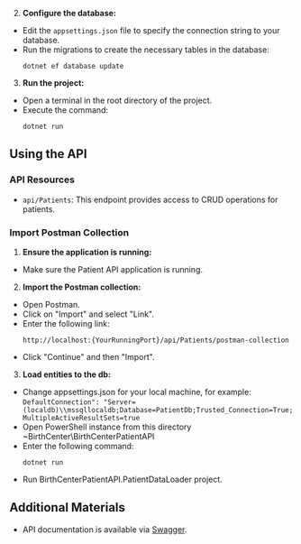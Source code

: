 2. **Configure the database:** 
- Edit the `appsettings.json` file to specify the connection string to your database.
- Run the migrations to create the necessary tables in the database:
  ```
  dotnet ef database update
  ```

3. **Run the project:**
- Open a terminal in the root directory of the project.
- Execute the command:
  ```
  dotnet run
  ```

## Using the API

### API Resources

- `api/Patients`: This endpoint provides access to CRUD operations for patients.

### Import Postman Collection

1. **Ensure the application is running:**
- Make sure the Patient API application is running.

2. **Import the Postman collection:**
- Open Postman.
- Click on "Import" and select "Link".
- Enter the following link:
  ```
  http://localhost:{YourRunningPort}/api/Patients/postman-collection
  ```
- Click "Continue" and then "Import".

3. **Load entities to the db:**
- Change appsettings.json for your local machine, for example:
`DefaultConnection": "Server=(localdb)\\mssqllocaldb;Database=PatientDb;Trusted_Connection=True;MultipleActiveResultSets=true`
- Open PowerShell instance from this directory ~BirthCenter\BirthCenterPatientAPI
- Enter the following command:
  ```
  dotnet run
  ```
- Run BirthCenterPatientAPI.PatientDataLoader project.
## Additional Materials

- API documentation is available via [Swagger](http://localhost:5005/swagger/index.html).
